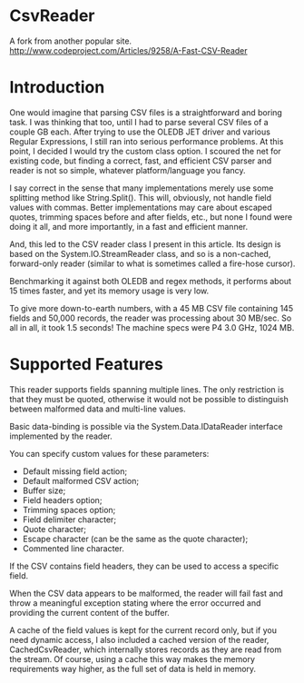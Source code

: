 CsvReader
=========

A fork from another popular site.
http://www.codeproject.com/Articles/9258/A-Fast-CSV-Reader


Introduction
===========
One would imagine that parsing CSV files is a straightforward and boring task. I was thinking that too, until I had to parse several CSV files of a couple GB each. After trying to use the OLEDB JET driver and various Regular Expressions, I still ran into serious performance problems. At this point, I decided I would try the custom class option. I scoured the net for existing code, but finding a correct, fast, and efficient CSV parser and reader is not so simple, whatever platform/language you fancy.

I say correct in the sense that many implementations merely use some splitting method like String.Split(). This will, obviously, not handle field values with commas. Better implementations may care about escaped quotes, trimming spaces before and after fields, etc., but none I found were doing it all, and more importantly, in a fast and efficient manner.

And, this led to the CSV reader class I present in this article. Its design is based on the System.IO.StreamReader class, and so is a non-cached, forward-only reader (similar to what is sometimes called a fire-hose cursor).

Benchmarking it against both OLEDB and regex methods, it performs about 15 times faster, and yet its memory usage is very low.

To give more down-to-earth numbers, with a 45 MB CSV file containing 145 fields and 50,000 records, the reader was processing about 30 MB/sec. So all in all, it took 1.5 seconds! The machine specs were P4 3.0 GHz, 1024 MB.

Supported Features
==================
This reader supports fields spanning multiple lines. The only restriction is that they must be quoted, otherwise it would not be possible to distinguish between malformed data and multi-line values.

Basic data-binding is possible via the System.Data.IDataReader interface implemented by the reader.

You can specify custom values for these parameters:

* Default missing field action;
* Default malformed CSV action;
* Buffer size;
* Field headers option;
* Trimming spaces option;
* Field delimiter character;
* Quote character;
* Escape character (can be the same as the quote character);
* Commented line character.

If the CSV contains field headers, they can be used to access a specific field.

When the CSV data appears to be malformed, the reader will fail fast and throw a meaningful exception stating where the error occurred and providing the current content of the buffer.

A cache of the field values is kept for the current record only, but if you need dynamic access, I also included a cached version of the reader, CachedCsvReader, which internally stores records as they are read from the stream. Of course, using a cache this way makes the memory requirements way higher, as the full set of data is held in memory.


